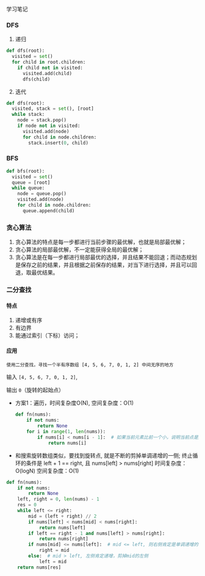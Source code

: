 学习笔记

### DFS
1. 递归
```python
def dfs(root):
  visited = set()
  for child in root.children:
    if child not in visited:
      visited.add(child)
      dfs(child)
```
2. 迭代
```python
def dfs(root):
  visited, stack = set(), [root]
  while stack:
    node = stack.pop()
    if node not in visited:
      visited.add(node)
      for child in node.children:
        stack.insert(0, child)
```

### BFS
```python
def bfs(root):
  visited = set()
  queue = [root]
  while queue:
    node = queue.pop()
    visited.add(node)
    for child in node.children:
      queue.append(child)
```

### 贪心算法
1. 贪心算法的特点是每一步都进行当前步骤的最优解，也就是局部最优解；
2. 贪心算法的局部最优解，不一定能获得全局的最优解；
3. 贪心算法是在每一步都进行局部最优的选择，并且结果不能回退；而动态规划是保存之前的结果，并且根据之前保存的结果，对当下进行选择，并且可以回退，取最优结果。


### 二分查找
#### 特点
1. 递增或有序
2. 有边界
3. 能通过索引（下标）访问；

#### 应用
`使用二分查找，寻找一个半有序数组 [4, 5, 6, 7, 0, 1, 2] 中间无序的地方`

输入 `[4, 5, 6, 7, 0, 1, 2]`,

输出 `0`（旋转的起始点）

* 方案1：遍历，时间复杂度O(N), 空间复杂度：O(1)
  ```python
  def fn(nums):
      if not nums:
          return None
      for i in range(1, len(nums)):
          if nums[i] < nums[i - 1]:  # 如果当前元素比前一个小，说明当前点是旋转点，中断循环，返回结果
              return nums[i]

  ```

* 和搜索旋转数组类似，要找到旋转点, 就是不断的剪掉单调递增的一侧;
  终止循环的条件是 left + 1 == right, 且 nums[left] > nums[right]
  时间复杂度：O(logN)
  空间复杂度：O(1)

```python
def fn(nums):
    if not nums:
        return None
    left, right = 0, len(nums) - 1
    res = 0
    while left <= right:
        mid = (left + right) // 2
        if nums[left] < nums[mid] < nums[right]:
            return nums[left]
        if left == right - 1 and nums[left] > nums[right]:
            return nums[right]
        if nums[mid] <= nums[left]:  # mid <= left, 则右侧肯定是单调递增的，剪掉mid 右侧
            right = mid
        else:  # mid > left, 左侧肯定递增，剪掉mid的左侧
            left = mid
    return nums[res]

```
